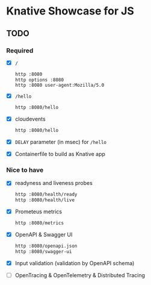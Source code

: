 # Knative Showcase for JS

## TODO

### Required

* [x] `/`

  ```bash
  http :8080
  http options :8080
  http :8080 user-agent:Mozilla/5.0
  ```

* [x] `/hello`

  ```bash
  http :8080/hello
  ```

* [x] cloudevents

  ```bash
  http :8080/hello
  ```

* [x] `DELAY` parameter (in msec) for `/hello`
* [x] Containerfile to build as Knative app

### Nice to have

* [x] readyness and liveness probes

  ```bash
  http :8080/health/ready
  http :8080/health/live
  ```

* [x] Prometeus metrics

  ```bash
  http :8080/metrics
  ```

* [x] OpenAPI & Swagger UI

  ```bash
  http :8080/openapi.json
  http :8080/swagger-ui
  ```
* [x] Input validation (validation by OpenAPI schema)
* [ ] OpenTracing & OpenTelemetry & Distributed Tracing
